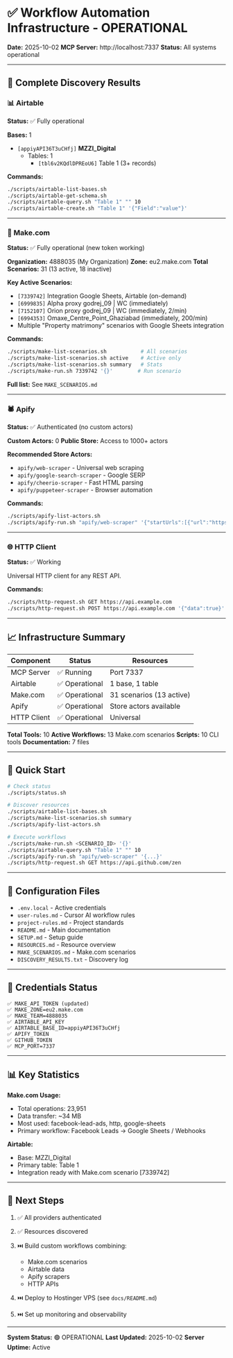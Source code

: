 # ✅ Workflow Automation Infrastructure - OPERATIONAL

**Date:** 2025-10-02
**MCP Server:** http://localhost:7337
**Status:** All systems operational

---

## 🎯 Complete Discovery Results

### 📊 Airtable
**Status:** ✅ Fully operational

**Bases:** 1
- `[appiyAPI36T3uCHfj]` **MZZI_Digital**
  - Tables: 1
    - `[tbl6v2KQdlDPREoU6]` Table 1 (3+ records)

**Commands:**
```bash
./scripts/airtable-list-bases.sh
./scripts/airtable-get-schema.sh
./scripts/airtable-query.sh "Table 1" "" 10
./scripts/airtable-create.sh "Table 1" '{"Field":"value"}'
```

---

### 🔧 Make.com
**Status:** ✅ Fully operational (new token working)

**Organization:** 4888035 (My Organization)
**Zone:** eu2.make.com
**Total Scenarios:** 31 (13 active, 18 inactive)

**Key Active Scenarios:**
- `[7339742]` Integration Google Sheets, Airtable (on-demand)
- `[6999835]` Alpha proxy godrej_09 | WC (immediately)
- `[7152107]` Orion proxy godrej_09 | WC (immediately, 2/min)
- `[6994353]` Omaxe_Centre_Point_Ghaziabad (immediately, 200/min)
- Multiple "Property matrimony" scenarios with Google Sheets integration

**Commands:**
```bash
./scripts/make-list-scenarios.sh           # All scenarios
./scripts/make-list-scenarios.sh active    # Active only
./scripts/make-list-scenarios.sh summary   # Stats
./scripts/make-run.sh 7339742 '{}'        # Run scenario
```

**Full list:** See `MAKE_SCENARIOS.md`

---

### 🕷️ Apify
**Status:** ✅ Authenticated (no custom actors)

**Custom Actors:** 0
**Public Store:** Access to 1000+ actors

**Recommended Store Actors:**
- `apify/web-scraper` - Universal web scraping
- `apify/google-search-scraper` - Google SERP
- `apify/cheerio-scraper` - Fast HTML parsing
- `apify/puppeteer-scraper` - Browser automation

**Commands:**
```bash
./scripts/apify-list-actors.sh
./scripts/apify-run.sh "apify/web-scraper" '{"startUrls":[{"url":"https://example.com"}]}'
```

---

### 🌐 HTTP Client
**Status:** ✅ Working

Universal HTTP client for any REST API.

**Commands:**
```bash
./scripts/http-request.sh GET https://api.example.com
./scripts/http-request.sh POST https://api.example.com '{"data":true}'
```

---

## 📈 Infrastructure Summary

| Component | Status | Resources |
|-----------|--------|-----------|
| MCP Server | ✅ Running | Port 7337 |
| Airtable | ✅ Operational | 1 base, 1 table |
| Make.com | ✅ Operational | 31 scenarios (13 active) |
| Apify | ✅ Operational | Store actors available |
| HTTP Client | ✅ Operational | Universal |

**Total Tools:** 10
**Active Workflows:** 13 Make.com scenarios
**Scripts:** 10 CLI tools
**Documentation:** 7 files

---

## 🚀 Quick Start

```bash
# Check status
./scripts/status.sh

# Discover resources
./scripts/airtable-list-bases.sh
./scripts/make-list-scenarios.sh summary
./scripts/apify-list-actors.sh

# Execute workflows
./scripts/make-run.sh <SCENARIO_ID> '{}'
./scripts/airtable-query.sh "Table 1" "" 10
./scripts/apify-run.sh "apify/web-scraper" '{...}'
./scripts/http-request.sh GET https://api.github.com/zen
```

---

## 📝 Configuration Files

- `.env.local` - Active credentials
- `user-rules.md` - Cursor AI workflow rules
- `project-rules.md` - Project standards
- `README.md` - Main documentation
- `SETUP.md` - Setup guide
- `RESOURCES.md` - Resource overview
- `MAKE_SCENARIOS.md` - Make.com scenarios
- `DISCOVERY_RESULTS.txt` - Discovery log

---

## 🔐 Credentials Status

```
✅ MAKE_API_TOKEN (updated)
✅ MAKE_ZONE=eu2.make.com
✅ MAKE_TEAM=4888035
✅ AIRTABLE_API_KEY
✅ AIRTABLE_BASE_ID=appiyAPI36T3uCHfj
✅ APIFY_TOKEN
✅ GITHUB_TOKEN
✅ MCP_PORT=7337
```

---

## 📊 Key Statistics

**Make.com Usage:**
- Total operations: 23,951
- Data transfer: ~34 MB
- Most used: facebook-lead-ads, http, google-sheets
- Primary workflow: Facebook Leads → Google Sheets / Webhooks

**Airtable:**
- Base: MZZI_Digital
- Primary table: Table 1
- Integration ready with Make.com scenario [7339742]

---

## 🎯 Next Steps

1. ✅ All providers authenticated
2. ✅ Resources discovered
3. ⏭️ Build custom workflows combining:
   - Make.com scenarios
   - Airtable data
   - Apify scrapers
   - HTTP APIs

4. ⏭️ Deploy to Hostinger VPS (see `docs/README.md`)
5. ⏭️ Set up monitoring and observability

---

**System Status:** 🟢 OPERATIONAL
**Last Updated:** 2025-10-02
**Server Uptime:** Active
